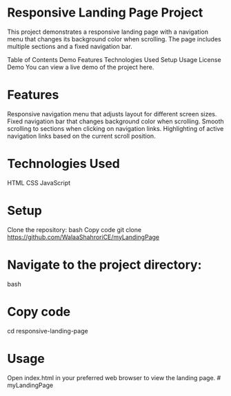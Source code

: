 
# Responsive Landing Page Project
This project demonstrates a responsive landing page with a navigation menu that changes its background color when scrolling. The page includes multiple sections and a fixed navigation bar.

Table of Contents
Demo
Features
Technologies Used
Setup
Usage
License
Demo
You can view a live demo of the project here.

# Features
Responsive navigation menu that adjusts layout for different screen sizes.
Fixed navigation bar that changes background color when scrolling.
Smooth scrolling to sections when clicking on navigation links.
Highlighting of active navigation links based on the current scroll position.

# Technologies Used
HTML
CSS
JavaScript
# Setup
Clone the repository:
bash
Copy code
git clone https://github.com/WalaaShahroriCE/myLandingPage
# Navigate to the project directory:
bash
# Copy code
cd responsive-landing-page
# Usage
Open index.html in your preferred web browser to view the landing page.
#   m y L a n d i n g P a g e  
 
